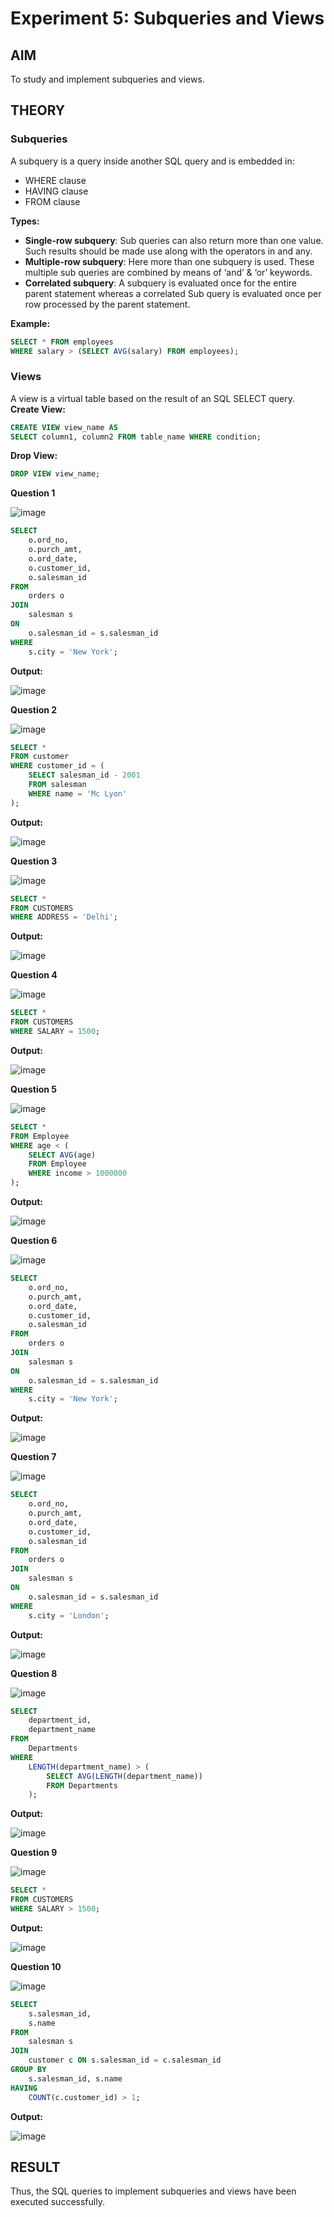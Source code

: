 # Experiment 5: Subqueries and Views

## AIM
To study and implement subqueries and views.

## THEORY

### Subqueries
A subquery is a query inside another SQL query and is embedded in:
- WHERE clause
- HAVING clause
- FROM clause

**Types:**
- **Single-row subquery**:
  Sub queries can also return more than one value. Such results should be made use along with the operators in and any.
- **Multiple-row subquery**:
  Here more than one subquery is used. These multiple sub queries are combined by means of ‘and’ & ‘or’ keywords.
- **Correlated subquery**:
  A subquery is evaluated once for the entire parent statement whereas a correlated Sub query is evaluated once per row processed by the parent statement.

**Example:**
```sql
SELECT * FROM employees
WHERE salary > (SELECT AVG(salary) FROM employees);
```
### Views
A view is a virtual table based on the result of an SQL SELECT query.
**Create View:**
```sql
CREATE VIEW view_name AS
SELECT column1, column2 FROM table_name WHERE condition;
```
**Drop View:**
```sql
DROP VIEW view_name;
```

**Question 1**

![image](https://github.com/user-attachments/assets/a874aae4-5e63-4b75-b5dc-52d27d9c6958)

```sql
SELECT 
    o.ord_no, 
    o.purch_amt, 
    o.ord_date, 
    o.customer_id, 
    o.salesman_id
FROM 
    orders o
JOIN 
    salesman s 
ON 
    o.salesman_id = s.salesman_id
WHERE 
    s.city = 'New York';
```

**Output:**

![image](https://github.com/user-attachments/assets/1b1f3364-1f09-4406-8858-8b3edecd949d)


**Question 2**

![image](https://github.com/user-attachments/assets/37bb5d6a-77a7-4cdd-b725-4bf396da0b4b)

```sql
SELECT *
FROM customer
WHERE customer_id = (
    SELECT salesman_id - 2001
    FROM salesman
    WHERE name = 'Mc Lyon'
); 
```

**Output:**

![image](https://github.com/user-attachments/assets/cf3d29e4-0e72-41dd-84a8-a58968537af5)


**Question 3**

![image](https://github.com/user-attachments/assets/089d44c5-3263-49db-b01b-67c7a130aaac)

```sql
SELECT *
FROM CUSTOMERS
WHERE ADDRESS = 'Delhi';

```

**Output:**

![image](https://github.com/user-attachments/assets/fad77f80-7181-4db4-b4d7-2b632e42f668)


**Question 4**

![image](https://github.com/user-attachments/assets/178844e8-a6ac-46fd-9a4d-4b554ccc5755)


```sql
SELECT *
FROM CUSTOMERS
WHERE SALARY = 1500;
```

**Output:**

![image](https://github.com/user-attachments/assets/414d5250-2ba7-42a6-99cf-02101c0d3859)


**Question 5**

![image](https://github.com/user-attachments/assets/9948a505-65ff-42e4-bdc5-c297fea92a2b)


```sql
SELECT *
FROM Employee
WHERE age < (
    SELECT AVG(age)
    FROM Employee
    WHERE income > 1000000
);

```

**Output:**

![image](https://github.com/user-attachments/assets/aee888e6-8627-4c6a-9414-bbe0803ac8c4)




**Question 6**

![image](https://github.com/user-attachments/assets/9f7b77e4-1081-43eb-8f8d-55b7b3322404)


```sql
SELECT 
    o.ord_no, 
    o.purch_amt, 
    o.ord_date, 
    o.customer_id, 
    o.salesman_id
FROM 
    orders o
JOIN 
    salesman s 
ON 
    o.salesman_id = s.salesman_id
WHERE 
    s.city = 'New York';
```

**Output:**

![image](https://github.com/user-attachments/assets/992ee7df-0561-4f22-90bd-5fabbe60304a)


**Question 7**

![image](https://github.com/user-attachments/assets/ee25011f-6611-4da4-917f-4749a3665556)


```sql
SELECT 
    o.ord_no, 
    o.purch_amt, 
    o.ord_date, 
    o.customer_id, 
    o.salesman_id
FROM 
    orders o
JOIN 
    salesman s 
ON 
    o.salesman_id = s.salesman_id
WHERE 
    s.city = 'London';
```

**Output:**

![image](https://github.com/user-attachments/assets/b9972d4a-4eaf-4846-8c5d-4e0521291396)


**Question 8**

![image](https://github.com/user-attachments/assets/0677a00c-c69f-4ff3-8f4c-38d04798f7b9)


```sql
SELECT 
    department_id,
    department_name
FROM 
    Departments
WHERE 
    LENGTH(department_name) > (
        SELECT AVG(LENGTH(department_name))
        FROM Departments
    );
```

**Output:**

![image](https://github.com/user-attachments/assets/5889d7aa-63bf-484f-9da6-ec16ea4fcac2)


**Question 9**

![image](https://github.com/user-attachments/assets/591a8037-65fb-4479-bf3c-54ce713cc804)


```sql
SELECT *
FROM CUSTOMERS
WHERE SALARY > 1500;
```

**Output:**

![image](https://github.com/user-attachments/assets/e9fe643d-6237-41c4-b80c-b09618ac4fe9)

**Question 10**

![image](https://github.com/user-attachments/assets/771246f2-baa8-4d31-bd63-601257479af1)


```sql
SELECT 
    s.salesman_id, 
    s.name
FROM 
    salesman s
JOIN 
    customer c ON s.salesman_id = c.salesman_id
GROUP BY 
    s.salesman_id, s.name
HAVING 
    COUNT(c.customer_id) > 1;

```

**Output:**

![image](https://github.com/user-attachments/assets/35f9b0fc-aeff-4d79-94fb-4054cbdfde58)



## RESULT
Thus, the SQL queries to implement subqueries and views have been executed successfully.
